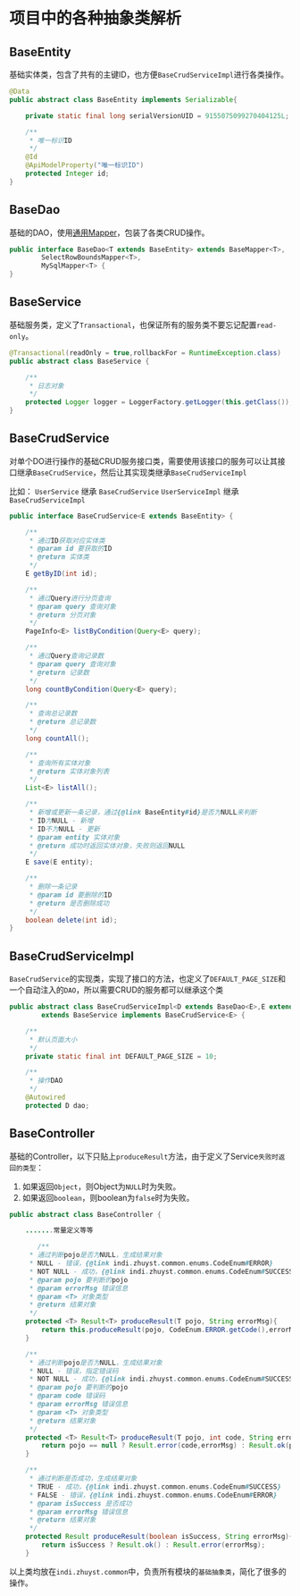 # 项目中的各种抽象类解析

## BaseEntity

基础实体类，包含了共有的主键ID，也方便`BaseCrudServiceImpl`进行各类操作。

```java
@Data
public abstract class BaseEntity implements Serializable{

    private static final long serialVersionUID = 9155075099270404125L;

    /**
     * 唯一标识ID
     */
    @Id
    @ApiModelProperty("唯一标识ID")
    protected Integer id;
}
```

## BaseDao

基础的DAO，使用[通用Mapper](https://mapperhelper.github.io/docs/)，包装了各类CRUD操作。

```java
public interface BaseDao<T extends BaseEntity> extends BaseMapper<T>,
        SelectRowBoundsMapper<T>,
        MySqlMapper<T> {
}
```

## BaseService

基础服务类，定义了`Transactional`，也保证所有的服务类不要忘记配置`read-only`。

```java
@Transactional(readOnly = true,rollbackFor = RuntimeException.class)
public abstract class BaseService {

    /**
     * 日志对象
     */
    protected Logger logger = LoggerFactory.getLogger(this.getClass());
}
```

## BaseCrudService

对单个DO进行操作的基础CRUD服务接口类，需要使用该接口的服务可以让其接口继承`BaseCrudService`，然后让其实现类继承`BaseCrudServiceImpl`

比如：
`UserService` 继承 `BaseCrudService`
`UserServiceImpl` 继承 `BaseCrudServiceImpl`

```java
public interface BaseCrudService<E extends BaseEntity> {

    /**
     * 通过ID获取对应实体类
     * @param id 要获取的ID
     * @return 实体类
     */
    E getByID(int id);

    /**
     * 通过Query进行分页查询
     * @param query 查询对象
     * @return 分页对象
     */
    PageInfo<E> listByCondition(Query<E> query);

    /**
     * 通过Query查询记录数
     * @param query 查询对象
     * @return 记录数
     */
    long countByCondition(Query<E> query);

    /**
     * 查询总记录数
     * @return 总记录数
     */
    long countAll();

    /**
     * 查询所有实体对象
     * @return 实体对象列表
     */
    List<E> listAll();

    /**
     * 新增或更新一条记录，通过{@link BaseEntity#id}是否为NULL来判断
     * ID为NULL - 新增
     * ID不为NULL - 更新
     * @param entity 实体对象
     * @return 成功时返回实体对象，失败则返回NULL
     */
    E save(E entity);

    /**
     * 删除一条记录
     * @param id 要删除的ID
     * @return 是否删除成功
     */
    boolean delete(int id);
}
```

## BaseCrudServiceImpl

`BaseCrudService`的实现类，实现了接口的方法，也定义了`DEFAULT_PAGE_SIZE`和一个自动注入的`DAO`，所以需要CRUD的服务都可以继承这个类

```java
public abstract class BaseCrudServiceImpl<D extends BaseDao<E>,E extends BaseEntity>
        extends BaseService implements BaseCrudService<E> {

    /**
     * 默认页面大小
     */
    private static final int DEFAULT_PAGE_SIZE = 10;

    /**
     * 操作DAO
     */
    @Autowired
    protected D dao;
```

## BaseController

基础的Controller，以下只贴上`produceResult`方法，由于定义了Service`失败时返回的类型`：

1. 如果返回`Object`，则Object为`NULL`时为失败。
2. 如果返回`boolean`，则boolean为`false`时为失败。

```java
public abstract class BaseController {

    .......常量定义等等

       /**
     * 通过判断pojo是否为NULL，生成结果对象
     * NULL - 错误，{@link indi.zhuyst.common.enums.CodeEnum#ERROR}
     * NOT NULL - 成功，{@link indi.zhuyst.common.enums.CodeEnum#SUCCESS}
     * @param pojo 要判断的pojo
     * @param errorMsg 错误信息
     * @param <T> 对象类型
     * @return 结果对象
     */
    protected <T> Result<T> produceResult(T pojo, String errorMsg){
        return this.produceResult(pojo, CodeEnum.ERROR.getCode(),errorMsg);
    }

    /**
     * 通过判断pojo是否为NULL，生成结果对象
     * NULL - 错误，指定错误码
     * NOT NULL - 成功，{@link indi.zhuyst.common.enums.CodeEnum#SUCCESS}
     * @param pojo 要判断的pojo
     * @param code 错误码
     * @param errorMsg 错误信息
     * @param <T> 对象类型
     * @return 结果对象
     */
    protected <T> Result<T> produceResult(T pojo, int code, String errorMsg){
        return pojo == null ? Result.error(code,errorMsg) : Result.ok(pojo);
    }

    /**
     * 通过判断是否成功，生成结果对象
     * TRUE - 成功，{@link indi.zhuyst.common.enums.CodeEnum#SUCCESS}
     * FALSE - 错误，{@link indi.zhuyst.common.enums.CodeEnum#ERROR}
     * @param isSuccess 是否成功
     * @param errorMsg 错误信息
     * @return 结果对象
     */
    protected Result produceResult(boolean isSuccess, String errorMsg){
        return isSuccess ? Result.ok() : Result.error(errorMsg);
    }
```

以上类均放在`indi.zhuyst.common`中，负责所有模块的`基础抽象类`，简化了很多的操作。